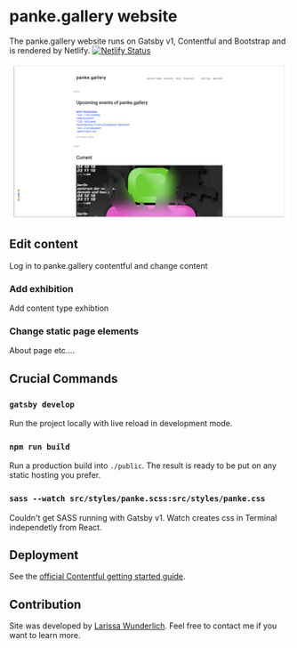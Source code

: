 
# panke.gallery website

The panke.gallery website runs on Gatsby v1, Contentful and Bootstrap and is rendered by Netlify. [![Netlify Status](https://api.netlify.com/api/v1/badges/e8f56c74-c878-4c4b-8b4f-19fd815fbb4a/deploy-status)](https://app.netlify.com/sites/pankegallery/deploys)

![Screenshot of panke.gallery website](static/screenshot-website.png)

## Edit content

Log in to panke.gallery contentful and change content

### Add exhibition

Add content type exhibtion

### Change static page elements

About page etc....

## Crucial Commands

### `gatsby develop`

Run the project locally with live reload in development mode.

### `npm run build`

Run a production build into `./public`. The result is ready to be put on any static hosting you prefer.

### `sass --watch src/styles/panke.scss:src/styles/panke.css`

Couldn't get SASS running with Gatsby v1. Watch creates css in Terminal independetly from React.

## Deployment

See the [official Contentful getting started guide](https://www.contentful.com/developers/docs/tutorials/general/get-started/).

## Contribution

Site was developed by [Larissa Wunderlich](http://www.larissawunderlich.de). Feel free to contact me if you want to learn more.
